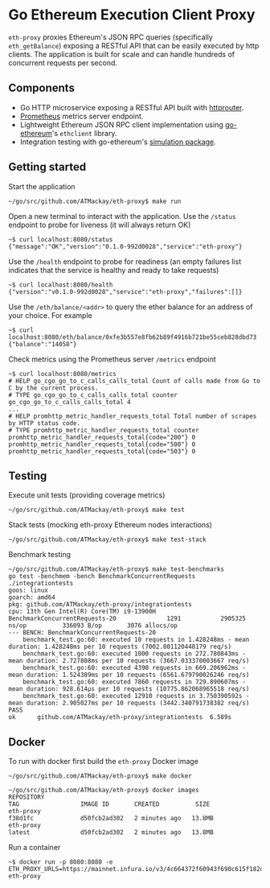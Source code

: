 # Go Ethereum Execution Client Proxy

`eth-proxy` proxies Ethereum's JSON RPC queries (specifically `eth_getBalance`) exposing a RESTful API that can be easily executed by http clients. The application is built for scale and can handle hundreds of concurrent requests per second.

## Components

* Go HTTP microservice exposing a RESTful API built with [httprouter](https://github.com/julienschmidt/httprouter).
* [Prometheus](https://prometheus.io/) metrics server endpoint.
* Lightweight Ethereum JSON RPC client implementation using [go-ethereum](https://github.com/ethereum/go-ethereum/tree/master/ethclient)'s `ethclient` library.
* Integration testing with go-ethereum's [simulation package](https://github.com/ethereum/go-ethereum/tree/master/ethclient/simulated).

## Getting started


Start the application
```
~/go/src/github.com/ATMackay/eth-proxy$ make run
```

Open a new terminal to interact with the application. Use the `/status` endpoint to probe for liveness (it will always return OK)

```
~$ curl localhost:8080/status
{"message":"OK","version":"0.1.0-992d0028","service":"eth-proxy"}
```

Use the `/health` endpoint to probe for readiness (an empty failures list indicates that the service is healthy and ready to take requests)
```
~$ curl localhost:8080/health
{"version":"v0.1.0-992d0028","service":"eth-proxy","failures":[]}
```

Use the `/eth/balance/<addr>` to query the ether balance for an address of your choice. For example
```
~$ curl localhost:8080/eth/balance/0xfe3b557e8fb62b89f4916b721be55ceb828dbd73
{"balance":"14058"}
```

Check metrics using the Prometheus server `/metrics` endpoint
```
~$ curl localhost:8080/metrics
# HELP go_cgo_go_to_c_calls_calls_total Count of calls made from Go to C by the current process.
# TYPE go_cgo_go_to_c_calls_calls_total counter
go_cgo_go_to_c_calls_calls_total 4
...
# HELP promhttp_metric_handler_requests_total Total number of scrapes by HTTP status code.
# TYPE promhttp_metric_handler_requests_total counter
promhttp_metric_handler_requests_total{code="200"} 0
promhttp_metric_handler_requests_total{code="500"} 0
promhttp_metric_handler_requests_total{code="503"} 0
```

## Testing

Execute unit tests (providing coverage metrics)
```
~/go/src/github.com/ATMackay/eth-proxy$ make test
```

Stack tests (mocking eth-proxy Ethereum nodes interactions)
```
~/go/src/github.com/ATMackay/eth-proxy$ make test-stack
```

Benchmark testing
```
~/go/src/github.com/ATMackay/eth-proxy$ make test-benchmarks 
go test -benchmem -bench BenchmarkConcurrentRequests ./integrationtests
goos: linux
goarch: amd64
pkg: github.com/ATMackay/eth-proxy/integrationtests
cpu: 13th Gen Intel(R) Core(TM) i9-13900H
BenchmarkConcurrentRequests-20              1291           2905325 ns/op          336093 B/op       3076 allocs/op
--- BENCH: BenchmarkConcurrentRequests-20
    benchmark_test.go:60: executed 10 requests in 1.428248ms - mean duration: 1.428248ms per 10 requests (7002.801120448179 req/s)
    benchmark_test.go:60: executed 1000 requests in 272.780843ms - mean duration: 2.727808ms per 10 requests (3667.033370003667 req/s)
    benchmark_test.go:60: executed 4390 requests in 669.206962ms - mean duration: 1.524389ms per 10 requests (6561.679790026246 req/s)
    benchmark_test.go:60: executed 7860 requests in 729.890607ms - mean duration: 928.614µs per 10 requests (10775.862068965518 req/s)
    benchmark_test.go:60: executed 12910 requests in 3.750390592s - mean duration: 2.905027ms per 10 requests (3442.340791738382 req/s)
PASS
ok      github.com/ATMackay/eth-proxy/integrationtests  6.589s
```

## Docker

To run with docker first build the `eth-proxy` Docker image
```
~/go/src/github.com/ATMackay/eth-proxy$ make docker
```

```
~/go/src/github.com/ATMackay/eth-proxy$ docker images
REPOSITORY                                                                      TAG                 IMAGE ID       CREATED          SIZE
eth-proxy                                                                       f38d1fc             d50fcb2ad302   2 minutes ago   13.8MB
eth-proxy                                                                       latest              d50fcb2ad302   2 minutes ago   13.8MB
```

Run a container
```
~$ docker run -p 8080:8080 -e ETH_PROXY_URLS=https://mainnet.infura.io/v3/4c664372f60943f690c615f182d50c63 eth-proxy
```